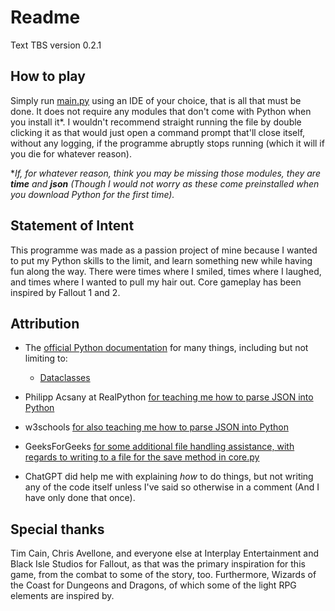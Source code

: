 # Readme

Text TBS version 0.2.1

## How to play

Simply run [main.py](main.py) using an IDE of your choice, that is all that must be done.
It does not require any modules that don't come with Python when you install it\*.
I wouldn't recommend straight running the file by double clicking it as that would just open a command prompt that'll close itself, without any logging,
if the programme
abruptly stops running (which it will if you die for whatever reason).

\**If, for whatever reason, think you may be missing those modules, they are **time** and **json**
(Though I would not worry as these come preinstalled when you download Python for the first time).*

## Statement of Intent

This programme was made as a passion project of mine because I wanted to put my Python skills to the limit, and learn something new while having fun along the way.
There were times where I smiled, times where I laughed, and times where I wanted to pull my hair out.
Core gameplay has been inspired by Fallout 1 and 2.

## Attribution

- The [official Python documentation](https://docs.python.org/3/index.html) for many things, including but not limiting to:

  - [Dataclasses](https://docs.python.org/3/library/dataclasses.html)

- Philipp Acsany at RealPython [for teaching me how to parse JSON into Python](https://realpython.com/python-json/)
- w3schools [for also teaching me how to parse JSON into Python](https://www.w3schools.com/python/python_json.asp)
- GeeksForGeeks [for some additional file handling assistance, with regards to writing to a file for the save method in core.py](https://www.geeksforgeeks.org/writing-to-file-in-python/)
- ChatGPT did help me with explaining *how* to do things, but not writing any of the code itself unless I've said so otherwise in a comment (And I have only done that once).

## Special thanks

Tim Cain, Chris Avellone, and everyone else at Interplay Entertainment and Black Isle Studios for Fallout, as that was the primary inspiration for this game,
from the combat to some of the story, too. Furthermore, Wizards of the Coast for Dungeons and Dragons, of which some of the light RPG elements are inspired by.
